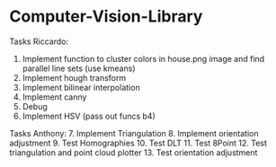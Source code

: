 # Computer-Vision-Library

Tasks Riccardo:
1. Implement function to cluster colors in house.png image and find parallel line sets (use kmeans)
2. Implement hough transform
3. Implement bilinear interpolation
4. Implement canny
5. Debug
6. Implement HSV (pass out funcs b4)

Tasks Anthony:
7. Implement Triangulation
8. Implement orientation adjustment
9. Test Homographies
10. Test DLT
11. Test 8Point
12. Test triangulation and point cloud plotter
13. Test orientation adjustment
